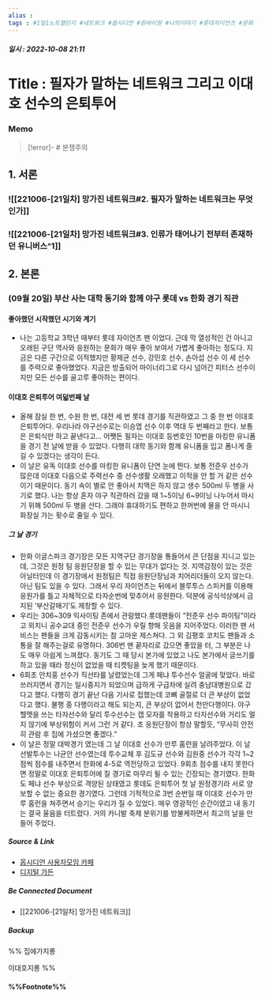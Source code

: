 ```yaml
---
alias : 
tags : #1일1노트챌린지 #네트워크 #옵시디언 #원바이원 #나의이야기 #롯데자이언츠 #문화 #야구 #이대호 #은퇴투어
---
```


##### 일시 : 2022-10-08 21:11

# Title : 필자가 말하는 네트워크 그리고 이대호 선수의 은퇴투어

### Memo

> [!error]- # 분쟁주의

## 1. 서론

### ![[221006-[21일차] 망가진 네트워크#2. 필자가 말하는 네트워크는 무엇인가]]

### ![[221006-[21일차] 망가진 네트워크#3. 인류가 태어나기 전부터 존재하던 유니버스^1]]

## 2. 본론

### (09월 20일) 부산 사는 대학 동기와 함께 야구 롯데 vs 한화 경기 직관

#### 좋아했던 시작했던 시기와 계기
- 나는 고등학교 3학년 때부터 롯데 자이언츠 팬 이었다. 근데 막 열성적인 건 아니고 오래된 구단 역사와 응원하는 문화가 매우 좋아 보여서 가볍게 좋아하는 정도다. 지금은 다른 구간으로 이적했지만 황제균 선수, 강민호 선수, 손아섭 선수 이 세 선수를 주력으로 좋아했었다. 지금은 방출되어 마이너리그로 다시 넘어간 피터스 선수이지만 모든 선수를 골고루 좋아하는 편이다.

#### 이대호 은퇴투어 여덟번째 날
- 올해 잠실 한 번, 수원 한 번, 대전 세 번 롯데 경기를 직관하였고 그 중 한 번 이대호 은퇴투어다. 우리나라 야구선수로는 이승엽 선수 이후 역대 두 번째라고 한다. 보통은 은퇴식만 하고 끝낸다고… 어쨋든 필자는 이대호 등번호인 10번을 마킹한 유니폼을 경기 전 날에 받을 수 있었다. 다행히 대학 동기와 함께 유니폼을 입고 폼나게 즐길 수 있겠다는 생각이 든다.
- 이 날은 유독 이대호 선수를 마킹한 유니폼이 단연 눈에 띈다. 보통 전준우 선수가 많은데 이대호 다음으로 주력선수 중 선수생활 오래했고 이적을 안 할 거 같은 선수이기 때문이다. 동기 속이 별로 안 좋아서 치맥은 하지 않고 생수 500ml 두 병을 사기로 했다. 나는 항상 혼자 야구 직관하러 갔을 때 1~5이닝 6~9이닝 나누어서 마시기 위해 500ml 두 병을 산다. 그래야 휴대하기도 편하고 한꺼번에 물을 안 마시니 화장실 가는 횟수로 줄일 수 있다.

##### 그 날 경기
- 한화 이글스파크 경기장은 모든 지역구단 경기장을 통들어서 큰 단점을 지니고 있는데, 그것은 원정 팀 응원단장을 할 수 있는 무대가 없다는 것. 지역감정이 있는 것은 아닐터인데 이 경기장에서 원정팀은 직접 응원단장님과 치어리더들이 오지 않는다. 아닌 팀도 있을 수 있다. 그래서 우리 자이언츠는 뒤에서 블루투스 스피커를 이용해 응원가를 틀고 자체적으로 타자순번에 맞추어서 응원한다. 덕분에 공식석상에서 금지된 ‘부산갈매기’도 제창할 수 있다.
- 우리는 306~309 익사이팅 존에서 관람했다.롯데팬들이 “전준우 선수 파이팅”이라고 외치니 공수교대 중인 전준우 선수가 우릴 향해 웃음을 지어주었다. 이러한 팬 서비스는 팬들을 크게 감동시키는 참 고마운 제스쳐다. 그 외 김평호 코치도 팬들과 소통을 잘 해주는걸로 유명하다. 306번 맨 끝자리로 갔으면 좋았을 터, 그 부분은 나도 매우 아쉽게 느껴졌다. 동기도 그 때 당시 본가에 있었고 나도 본가에서 글쓰기를 하고 있을 때라 정신이 없었을 때 티켓팅을 늦게 했기 때문이다.
- 6회초 안치홍 선수가 직선타를 날렸었는데 그게 페냐 투수선수 얼굴에 맞았다. 바로 쓰러지면서 경기는 일시중지가 되었으며 급하게 구급차에 실려 충남대병원으로 갔다고 했다. 다행히 경기 끝난 다음 기사로 접했는데 코뼈 골절로 더 큰 부상이 없었다고 했다. 불행 중 다행이라고 해도 되는지, 큰 부상이 없어서 천만다행이다. 야구 헬멧을 쓰는 타자선수와 달리 투수선수는 캡 모자를 착용하고 타자선수와 거리도 멀지 않기에 부상위험이 커서 그런 거 같다. 조 응원단장이 항상 말할듯, “무사히 안전히 관람 후 집에 가셨으면 좋겠다.”
- 이 날은 정말 대박경기 였는데 그 날 이대호 선수가 만루 홈런을 날려주었다. 이 날 선발투수는 나균안 선수였는데 투수교체 후 김도규 선수와 김원중 선수가 각각 1~2점씩 점수를 내주면서 한화에 4-5로 역전당하고 있었다. 9회초 점수를 내지 못한다면 정말로 이대호 은퇴투어에 질 경기로 마무리 될 수 있는 긴장되는 경기였다. 한화도 페냐 선수 부상으로 격양된 상태였고 롯데도 은퇴투어 첫 날 원정경기라 서로 양보할 수 없는 중요한 경기였다. 그런데 기적적으로 3번 순번일 때 이대호 선수가 만루 홈런을 쳐주면서 승기는 우리가 질 수 있었다. 매우 영광적인 순간이였고 내 동기는 결국 울음을 터트렸다. 거의 카니발 축제 분위기를 방불케하면서 최고의 날을 만들어 주었다.

##### Source & Link
- [옵시디언 사용자모임 카페](https://cafe.naver.com/obsidianary/1999)
- [디지털 가든](https://chunghasull.netlify.app/221008–22일차-필자가-말하는-네트워크-그리고-이대호-은퇴식)

##### Be Connected Document
- [[221006-[21일차] 망가진 네트워크]]

##### Backup
%%
집에가지롱

이대호지롱
%%

#### %%Footnote%%

[^1]: 